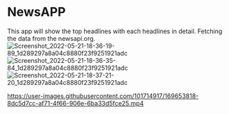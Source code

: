 # NewsAPP
This app will show the top headlines with each headlines in detail. Fetching the data from the newsapi.org. 
![Screenshot_2022-05-21-18-36-19-89_1d289297a8a04c8880f23f9251921adc](https://user-images.githubusercontent.com/101714917/169653030-0a4bd2bd-3f72-4aeb-9feb-e6c0431e468f.jpg)
![Screenshot_2022-05-21-18-36-35-84_1d289297a8a04c8880f23f9251921adc](https://user-images.githubusercontent.com/101714917/169653049-328a4de2-6dd6-4237-8b59-fa2dbe4490c8.jpg)
![Screenshot_2022-05-21-18-37-21-20_1d289297a8a04c8880f23f9251921adc](https://user-images.githubusercontent.com/101714917/169653156-6c228e89-1a24-45a7-a449-afbac773b379.jpg)


https://user-images.githubusercontent.com/101714917/169653818-8dc5d7cc-af71-4f66-906e-6ba33d5fce25.mp4
